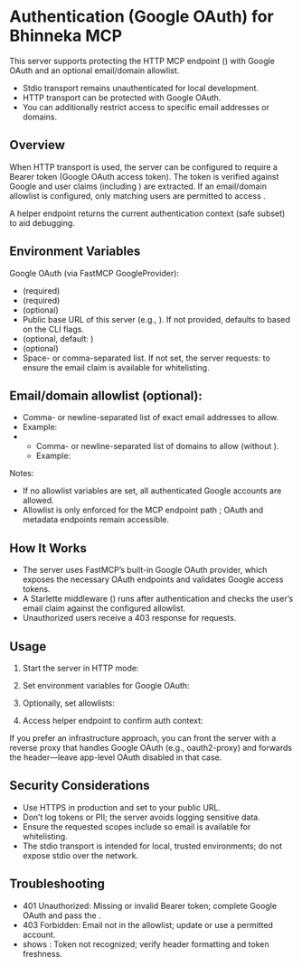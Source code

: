 # Authentication (Google OAuth) for Bhinneka MCP

This server supports protecting the HTTP MCP endpoint () with Google OAuth and an optional email/domain allowlist.

- Stdio transport remains unauthenticated for local development.
- HTTP transport can be protected with Google OAuth.
- You can additionally restrict access to specific email addresses or domains.

## Overview

When HTTP transport is used, the server can be configured to require a Bearer token (Google OAuth access token). The token is verified against Google and user claims (including ) are extracted. If an email/domain allowlist is configured, only matching users are permitted to access .

A helper endpoint  returns the current authentication context (safe subset) to aid debugging.

## Environment Variables

Google OAuth (via FastMCP GoogleProvider):
-  (required)
-  (required)
-  (optional)
  - Public base URL of this server (e.g., ). If not provided, defaults to  based on the CLI flags.
-  (optional, default: )
-  (optional)
  - Space- or comma-separated list. If not set, the server requests:  to ensure the email claim is available for whitelisting.

Email/domain allowlist (optional):
- 
  - Comma- or newline-separated list of exact email addresses to allow.
  - Example: 
- 
  - Comma- or newline-separated list of domains to allow (without ).
  - Example: 

Notes:
- If no allowlist variables are set, all authenticated Google accounts are allowed.
- Allowlist is only enforced for the MCP endpoint path ; OAuth and metadata endpoints remain accessible.

## How It Works

- The server uses FastMCP’s built-in Google OAuth provider, which exposes the necessary OAuth endpoints and validates Google access tokens.
- A Starlette middleware () runs after authentication and checks the user’s email claim against the configured allowlist.
- Unauthorized users receive a 403 response for  requests.

## Usage

1) Start the server in HTTP mode:



2) Set environment variables for Google OAuth:



3) Optionally, set allowlists:



4) Access helper endpoint to confirm auth context:



If you prefer an infrastructure approach, you can front the server with a reverse proxy that handles Google OAuth (e.g., oauth2-proxy) and forwards the  header—leave app-level OAuth disabled in that case.

## Security Considerations

- Use HTTPS in production and set  to your public URL.
- Don’t log tokens or PII; the server avoids logging sensitive data.
- Ensure the requested scopes include  so email is available for whitelisting.
- The stdio transport is intended for local, trusted environments; do not expose stdio over the network.

## Troubleshooting

- 401 Unauthorized: Missing or invalid Bearer token; complete Google OAuth and pass the .
- 403 Forbidden: Email not in the allowlist; update  or use a permitted account.
-  shows : Token not recognized; verify header formatting and token freshness.

